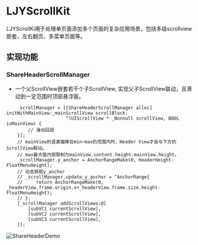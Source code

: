 # LJYScrollKit
LJYScrollKi用于处理单页面添加多个页面的复杂应用场景，包括多级scrollview嵌套，左右翻页、多菜单页面等。

## 实现功能
### ShareHeaderScrollManager
* 一个父ScrollView嵌套若干个子ScrollView, 实现父子ScrollView联动，且滑动到一定范围时顶部悬浮窗。

```objc
    _scrollManager = [[ShareHeaderScrollManager alloc] initWithMainView:_mainScrollView scrollBlock:
                      ^(UIScrollView * _Nonnull scrollView, BOOL isMainView) {
        // 滑动回调
    }];
    // mainView的竖直偏移在min~max的范围内时，Header View才会与下方的ScrollView联动。
    // max最大值内部限制为mainView.content.height-mainView.height。
    _scrollManager.y_anchor = AnchorRangeMake(0, HeaderHeight-FloatMenuHeight);
    // 动态获取y_anchor
    // _scrollManager.update_y_anchor = ^AnchorRange{
    //     return AnchorRangeMake(0, _headerView.frame.origin.x+_headerView.frame.size.height-FloatMenuHeight);
    // };
    [_scrollManager addScrollViews:@[
        [subVC1 currentScrollView],
        [subVC2 currentScrollView],
        [subVC3 currentScrollView],
    ]];
```

![ShareHeaderDemo](https://user-images.githubusercontent.com/10485682/170821348-0830cc26-df99-40d1-9b27-7ea1b9fbeef1.gif)
